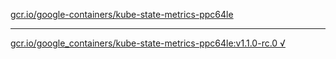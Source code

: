 [gcr.io/google-containers/kube-state-metrics-ppc64le](https://hub.docker.com/r/sqeven/kube-state-metrics-ppc64le/tags/) 

----
[gcr.io/google_containers/kube-state-metrics-ppc64le:v1.1.0-rc.0 √](https://hub.docker.com/r/sqeven/kube-state-metrics-ppc64le/tags/)


